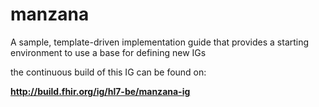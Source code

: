 # manzana
A sample, template-driven implementation guide that provides a starting environment to use a base for defining new IGs

the continuous build of this IG can be found on:

__http://build.fhir.org/ig/hl7-be/manzana-ig__
 
